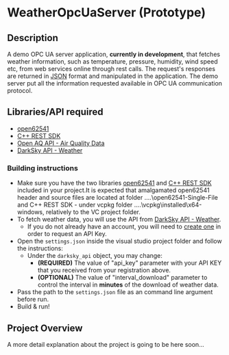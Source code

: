 # WeatherOpcUaServer (Prototype)

## Description

A demo OPC UA server application, **currently in development**, that fetches weather information, such as temperature, pressure, humidity, wind speed etc, from web services online through rest calls. The request's responses are returned in [JSON](http://json.org/) format and manipulated in the application. The demo server put all the information requested available in OPC UA communication protocol.

## Libraries/API required
- [open62541](https://open62541.org/)
- [C++ REST SDK](https://github.com/Microsoft/cpprestsdk)
- [Open AQ API - Air Quality Data](https://openaq.org)
- [DarkSky API - Weather](https://darksky.net/dev)

### Building instructions
- Make sure you have the two libraries [open62541](https://open62541.org/) and [C++ REST SDK](https://github.com/Microsoft/cpprestsdk) included in your project.It is expected that amalgamated open62541 header and source files are located at folder ..\..\open62541-Single-File and C++ REST SDK - under vcpkg folder ..\..\vcpkg\installed\x64-windows, relatively to the VC project folder.
- To fetch weather data, you will use the API from [DarkSky API - Weather](https://darksky.net/dev). 
	* If you do not already have an account, you will need to [create one](https://darksky.net/dev/register) in order to request an API Key.
- Open the `settings.json` inside the visual studio project folder and follow the instructions:
	* Under the `darksky_api` object, you may change:
		* **(REQUIRED)** The value of "api_key" parameter with your API KEY that you received from your registration above.
		* **(OPTIONAL)** The value of "interval_download" parameter to control the interval in **minutes** of the download of weather data.
- Pass the path to the `settings.json` file as an command line argument before run.
- Build & run!

## Project Overview

A more detail explanation about the project is going to be here soon...

